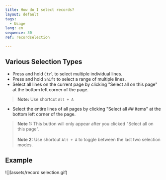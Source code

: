 ```yaml
---
title: How do I select records?
layout: default
tags:
  - Usage
lang: en
sequence: 30
ref: recordselection

---
```


## Various Selection Types
- Press and hold `Ctrl` to select multiple individual lines.
- Press and hold `Shift` to select a range of multiple lines.
- Select all lines on the current page by clicking "Select all on this page" at the bottom left corner of the page.
 >**Note:** Use shortcut `Alt + A`

- Select the entire lines of all pages by clicking "Select all ## items" at the bottom left corner of the page.
 >**Note 1:** This button will only appear after you clicked "Select all on this page".<br><br>
 >**Note 2:** Use shortcut `Alt + A` to toggle between the last two selection modes.

## Example
![](assets/record selection.gif)
